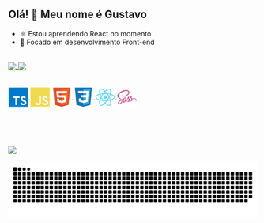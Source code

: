 ## Olá! :wave: Meu nome é Gustavo


- :atom_symbol: Estou aprendendo React no momento
- :dart:   Focado em desenvolvimento Front-end
<br>
 <div>
  <a href="https://github.com/gustavobtflores">
  <img align="center" width="400" src="https://github-readme-stats.vercel.app/api?username=gustavobtflores&show_icons=true&theme=dark&include_all_commits=true&count_private=true"/>
  <img align="center" width="335" src="https://github-readme-stats.vercel.app/api/top-langs/?username=gustavobtflores&layout=compact&langs_count=10&theme=dark"/>
<div>

 <div style="display: inline_block"><br><br>
  <img align="center" height="40" width="40" src="https://github.com/devicons/devicon/blob/master/icons/typescript/typescript-plain.svg">
  <img align="center" height="40" width="40" src="https://raw.githubusercontent.com/devicons/devicon/master/icons/javascript/javascript-plain.svg">
  <img align="center" height="40" width="40" src="https://raw.githubusercontent.com/devicons/devicon/master/icons/html5/html5-original.svg">
  <img align="center" height="40" width="40" src="https://raw.githubusercontent.com/devicons/devicon/master/icons/css3/css3-original.svg">
  <img align="center" height="40" width="40" src="https://github.com/devicons/devicon/blob/master/icons/react/react-original.svg">
  <img align="center" height="40" width="40" src="https://github.com/devicons/devicon/blob/master/icons/sass/sass-original.svg">
</div>

<br><br><br>

<a href="https://www.linkedin.com/in/gustavobtflores"><img src="https://img.shields.io/badge/LinkedIn-0077B5?style=for-the-badge&logo=linkedin&logoColor=white"></a>
 
 ![Snake animation](https://github.com/gustavobtflores/gustavobtflores/blob/output/github-contribution-grid-snake.svg)
